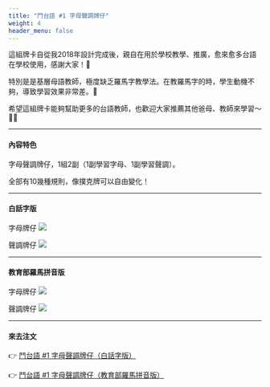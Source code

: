 ```yaml
---
title: "鬥台語 #1 字母聲調牌仔"
weight: 4
header_menu: false
---
```


這組牌卡自從我2018年設計完成後，親自在用於學校教學、推廣，愈來愈多台語在學校使用，感謝大家！🙏

特別是是基層母語教師，極度缺乏羅馬字教學法。在教羅馬字的時，學生動機不夠，導致學習效果非常差。🫠

希望這組牌卡能夠幫助更多的台語教師，也歡迎大家推薦其他爸母、教師來學習～🚀🚀

---

#### 內容特色

字母聲調牌仔，1組2副（1副學習字母、1副學習聲調）。

全部有10幾種規則，像撲克牌可以自由變化！

---

#### 白話字版

字母牌仔
![](images/paia1_poj_jibo.jpg)

聲調牌仔
![](images/paia1_poj_sianntiau.jpg)

---

#### 教育部羅馬拼音版

字母牌仔
![](images/paia1_kip_jibo.jpg)

聲調牌仔
![](images/paia1_kip_sianntiau.jpg)

---

#### 來去注文

👉 [鬥台語 #1 字母聲調牌仔（白話字版）](https://www.pinkoi.com/product/mKKe2RTE)

👉 [鬥台語 #1 字母聲調牌仔（教育部羅馬拼音版）](https://www.pinkoi.com/product/p4HV6qwH)
